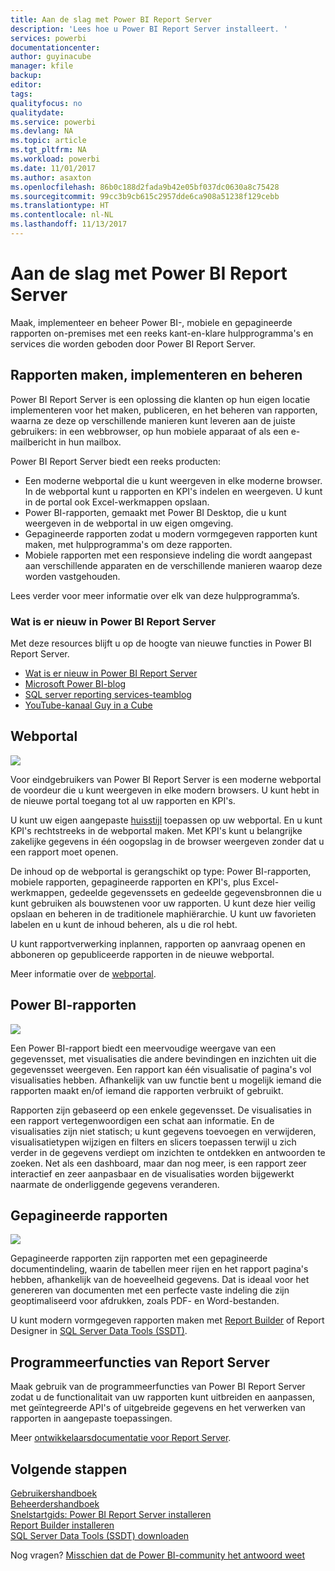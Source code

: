 ```yaml
---
title: Aan de slag met Power BI Report Server
description: 'Lees hoe u Power BI Report Server installeert. '
services: powerbi
documentationcenter: 
author: guyinacube
manager: kfile
backup: 
editor: 
tags: 
qualityfocus: no
qualitydate: 
ms.service: powerbi
ms.devlang: NA
ms.topic: article
ms.tgt_pltfrm: NA
ms.workload: powerbi
ms.date: 11/01/2017
ms.author: asaxton
ms.openlocfilehash: 86b0c188d2fada9b42e05bf037dc0630a8c75428
ms.sourcegitcommit: 99cc3b9cb615c2957dde6ca908a51238f129cebb
ms.translationtype: HT
ms.contentlocale: nl-NL
ms.lasthandoff: 11/13/2017
---
```

# <a name="get-started-with-power-bi-report-server"></a>Aan de slag met Power BI Report Server
Maak, implementeer en beheer Power BI-, mobiele en gepagineerde rapporten on-premises met een reeks kant-en-klare hulpprogramma's en services die worden geboden door Power BI Report Server.

## <a name="create-deploy-and-manage-reports"></a>Rapporten maken, implementeren en beheren
Power BI Report Server is een oplossing die klanten op hun eigen locatie implementeren voor het maken, publiceren, en het beheren van rapporten, waarna ze deze op verschillende manieren kunt leveren aan de juiste gebruikers: in een webbrowser, op hun mobiele apparaat of als een e-mailbericht in hun mailbox.

Power BI Report Server biedt een reeks producten:

* Een moderne webportal die u kunt weergeven in elke moderne browser. In de webportal kunt u rapporten en KPI's indelen en weergeven. U kunt in de portal ook Excel-werkmappen opslaan.
* Power BI-rapporten, gemaakt met Power BI Desktop, die u kunt weergeven in de webportal in uw eigen omgeving.
* Gepagineerde rapporten zodat u modern vormgegeven rapporten kunt maken, met hulpprogramma's om deze rapporten.
* Mobiele rapporten met een responsieve indeling die wordt aangepast aan verschillende apparaten en de verschillende manieren waarop deze worden vastgehouden.

Lees verder voor meer informatie over elk van deze hulpprogramma’s.

### <a name="whats-new-in-power-bi-report-server"></a>Wat is er nieuw in Power BI Report Server
Met deze resources blijft u op de hoogte van nieuwe functies in Power BI Report Server.

* [Wat is er nieuw in Power BI Report Server](whats-new.md)
* [Microsoft Power BI-blog](https://powerbi.microsoft.com/blog/)
* [SQL server reporting services-teamblog](https://blogs.msdn.microsoft.com/sqlrsteamblog/)
* [YouTube-kanaal Guy in a Cube](https://aka.ms/guyinacube)

## <a name="web-portal"></a>Webportal
![](media/get-started/web-portal.png)

Voor eindgebruikers van Power BI Report Server is een moderne webportal de voordeur die u kunt weergeven in elke modern browsers. U kunt hebt in de nieuwe portal toegang tot al uw rapporten en KPI's.

U kunt uw eigen aangepaste [huisstijl](https://docs.microsoft.com/sql/reporting-services/branding-the-web-portal) toepassen op uw webportal. En u kunt KPI's rechtstreeks in de webportal maken. Met KPI's kunt u belangrijke zakelijke gegevens in één oogopslag in de browser weergeven zonder dat u een rapport moet openen.

De inhoud op de webportal is gerangschikt op type: Power BI-rapporten, mobiele rapporten, gepagineerde rapporten en KPI's, plus Excel-werkmappen, gedeelde gegevenssets en gedeelde gegevensbronnen die u kunt gebruiken als bouwstenen voor uw rapporten. U kunt deze hier veilig opslaan en beheren in de traditionele maphiërarchie. U kunt uw favorieten labelen en u kunt de inhoud beheren, als u die rol hebt.

U kunt rapportverwerking inplannen, rapporten op aanvraag openen en abboneren op gepubliceerde rapporten in de nieuwe webportal.

Meer informatie over de [webportal](https://docs.microsoft.com/sql/reporting-services/web-portal-ssrs-native-mode).

## <a name="power-bi-reports"></a>Power BI-rapporten
![](media/get-started/powerbi-reports.png)

Een Power BI-rapport biedt een meervoudige weergave van een gegevensset, met visualisaties die andere bevindingen en inzichten uit die gegevensset weergeven.  Een rapport kan één visualisatie of pagina's vol visualisaties hebben. Afhankelijk van uw functie bent u mogelijk iemand die rapporten maakt en/of iemand die rapporten verbruikt of gebruikt.

Rapporten zijn gebaseerd op een enkele gegevensset. De visualisaties in een rapport vertegenwoordigen een schat aan informatie. En de visualisaties zijn niet statisch; u kunt gegevens toevoegen en verwijderen, visualisatietypen wijzigen en filters en slicers toepassen terwijl u zich verder in de gegevens verdiept om inzichten te ontdekken en antwoorden te zoeken. Net als een dashboard, maar dan nog meer, is een rapport zeer interactief en zeer aanpasbaar en de visualisaties worden bijgewerkt naarmate de onderliggende gegevens veranderen.

## <a name="paginated-reports"></a>Gepagineerde rapporten
![](media/get-started/paginated-reports.png)

Gepagineerde rapporten zijn rapporten met een gepagineerde documentindeling, waarin de tabellen meer rijen en het rapport pagina's hebben, afhankelijk van de hoeveelheid gegevens. Dat is ideaal voor het genereren van documenten met een perfecte vaste indeling die zijn geoptimaliseerd voor afdrukken, zoals PDF- en Word-bestanden.

U kunt modern vormgegeven rapporten maken met [Report Builder](https://docs.microsoft.com/sql/reporting-services/report-builder/report-builder-in-sql-server-2016) of Report Designer in [SQL Server Data Tools (SSDT)](https://docs.microsoft.com/sql/reporting-services/tools/reporting-services-in-sql-server-data-tools-ssdt).

## <a name="report-server-programming-features"></a>Programmeerfuncties van Report Server
Maak gebruik van de programmeerfuncties van Power BI Report Server zodat u de functionalitait van uw rapporten kunt uitbreiden en aanpassen, met geïntegreerde API's of uitgebreide gegevens en het verwerken van rapporten in aangepaste toepassingen.

Meer [ontwikkelaarsdocumentatie voor Report Server](https://docs.microsoft.com/sql/reporting-services/reporting-services-developer-documentation).

## <a name="next-steps"></a>Volgende stappen
[Gebruikershandboek](user-handbook-overview.md)  
[Beheerdershandboek](admin-handbook-overview.md)  
[Snelstartgids: Power BI Report Server installeren](quickstart-install-report-server.md)  
[Report Builder installeren](https://docs.microsoft.com/sql/reporting-services/install-windows/install-report-builder)  
[SQL Server Data Tools (SSDT) downloaden](http://go.microsoft.com/fwlink/?LinkID=616714)

Nog vragen? [Misschien dat de Power BI-community het antwoord weet](https://community.powerbi.com/)

